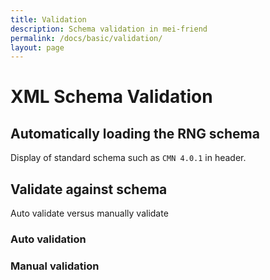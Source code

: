 ```yaml
---
title: Validation
description: Schema validation in mei-friend
permalink: /docs/basic/validation/
layout: page
---
```

# XML Schema Validation

## Automatically loading the RNG schema

Display of standard schema such as `CMN 4.0.1` in header.

## Validate against schema

Auto validate versus manually validate

### Auto validation

### Manual validation



